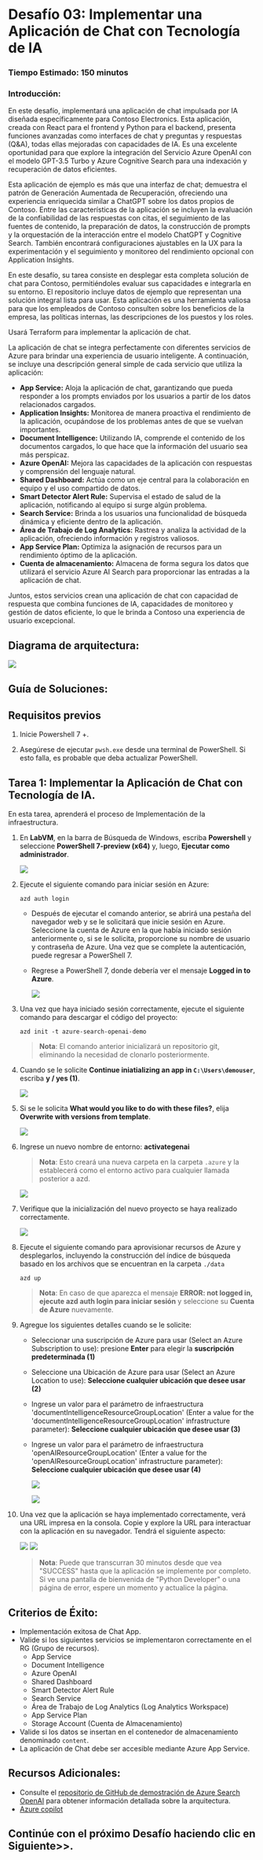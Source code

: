 # Desafío 03: Implementar una Aplicación de Chat con Tecnología de IA

### Tiempo Estimado: 150 minutos

### Introducción:

En este desafío, implementará una aplicación de chat impulsada por IA diseñada específicamente para Contoso Electronics. Esta aplicación, creada con React para el frontend y Python para el backend, presenta funciones avanzadas como interfaces de chat y preguntas y respuestas (Q&A), todas ellas mejoradas con capacidades de IA. Es una excelente oportunidad para que explore la integración del Servicio Azure OpenAI con el modelo GPT-3.5 Turbo y Azure Cognitive Search para una indexación y recuperación de datos eficientes.

Esta aplicación de ejemplo es más que una interfaz de chat; demuestra el patrón de Generación Aumentada de Recuperación, ofreciendo una experiencia enriquecida similar a ChatGPT sobre los datos propios de Contoso. Entre las características de la aplicación se incluyen la evaluación de la confiabilidad de las respuestas con citas, el seguimiento de las fuentes de contenido, la preparación de datos, la construcción de prompts y la orquestación de la interacción entre el modelo ChatGPT y Cognitive Search. También encontrará configuraciones ajustables en la UX para la experimentación y el seguimiento y monitoreo del rendimiento opcional con Application Insights.

En este desafío, su tarea consiste en desplegar esta completa solución de chat para Contoso, permitiéndoles evaluar sus capacidades e integrarla en su entorno. El repositorio incluye datos de ejemplo que representan una solución integral lista para usar. Esta aplicación es una herramienta valiosa para que los empleados de Contoso consulten sobre los beneficios de la empresa, las políticas internas, las descripciones de los puestos y los roles.

Usará Terraform para implementar la aplicación de chat.

La aplicación de chat se integra perfectamente con diferentes servicios de Azure para brindar una experiencia de usuario inteligente. A continuación, se incluye una descripción general simple de cada servicio que utiliza la aplicación:

- **App Service:** Aloja la aplicación de chat, garantizando que pueda responder a los prompts enviados por los usuarios a partir de los datos relacionados cargados.
- **Application Insights:** Monitorea de manera proactiva el rendimiento de la aplicación, ocupándose de los problemas antes de que se vuelvan importantes.
- **Document Intelligence:** Utilizando IA, comprende el contenido de los documentos cargados, lo que hace que la información del usuario sea más perspicaz.
- **Azure OpenAI:** Mejora las capacidades de la aplicación con respuestas y comprensión del lenguaje natural.
- **Shared Dashboard:** Actúa como un eje central para la colaboración en equipo y el uso compartido de datos.
- **Smart Detector Alert Rule:** Supervisa el estado de salud de la aplicación, notificando al equipo si surge algún problema.
- **Search Service:** Brinda a los usuarios una funcionalidad de búsqueda dinámica y eficiente dentro de la aplicación.
- **Área de Trabajo de Log Analytics:** Rastrea y analiza la actividad de la aplicación, ofreciendo información y registros valiosos.
- **App Service Plan:** Optimiza la asignación de recursos para un rendimiento óptimo de la aplicación.
- **Cuenta de almacenamiento:** Almacena de forma segura los datos que utilizará el servicio Azure AI Search para proporcionar las entradas a la aplicación de chat.

Juntos, estos servicios crean una aplicación de chat con capacidad de respuesta que combina funciones de IA, capacidades de monitoreo y gestión de datos eficiente, lo que le brinda a Contoso una experiencia de usuario excepcional.

## Diagrama de arquitectura:

![](../media/Active-image258.png)

## Guía de Soluciones:

## Requisitos previos
   
1. Inicie Powershell 7 +.
   
2. Asegúrese de ejecutar `pwsh.exe` desde una terminal de PowerShell. Si esto falla, es probable que deba actualizar PowerShell.

## Tarea 1: Implementar la Aplicación de Chat con Tecnología de IA.

En esta tarea, aprenderá el proceso de Implementación de la infraestructura.

1. En **LabVM**, en la barra de Búsqueda de Windows, escriba **Powershell** y seleccione **PowerShell 7-preview (x64)** y, luego, **Ejecutar como administrador**.

    ![](../media/Active-image102.png)
   
1. Ejecute el siguiente comando para iniciar sesión en Azure:

   ```
   azd auth login
   ```

   - Después de ejecutar el comando anterior, se abrirá una pestaña del navegador web y se le solicitará que inicie sesión en Azure. Seleccione la cuenta de Azure en la que había iniciado sesión anteriormente o, si se le solicita, proporcione su nombre de usuario y contraseña de Azure. Una vez que se complete la autenticación, puede regresar a PowerShell 7.

   - Regrese a PowerShell 7, donde debería ver el mensaje **Logged in to Azure**.

     ![](../media/Active-image104.png)

1. Una vez que haya iniciado sesión correctamente, ejecute el siguiente comando para descargar el código del proyecto:

   ```
   azd init -t azure-search-openai-demo
   ```
   >**Nota**: El comando anterior inicializará un repositorio git, eliminando la necesidad de clonarlo posteriormente.

1. Cuando se le solicite **Continue iniatializing an app in `C:\Users\demouser`**, escriba **y / yes (1)**.

   ![](../media/Active-image105.png)

1. Si se le solicita **What would you like to do with these files?**, elija **Overwrite with versions from template**.

   ![](../media/gen3.png)

1. Ingrese un nuevo nombre de entorno:  **activategenai**

   >**Nota**: Esto creará una nueva carpeta en la carpeta `.azure` y la establecerá como el entorno activo para cualquier llamada posterior a azd.

   ![](../media/Active-image106.png)

1. Verifique que la inicialización del nuevo proyecto se haya realizado correctamente.

   ![](../media/Active-image107.png)
   
1. Ejecute el siguiente comando para aprovisionar recursos de Azure y desplegarlos, incluyendo la construcción del índice de búsqueda basado en los archivos que se encuentran en la carpeta `./data`

   ```
   azd up
   ```
   >**Nota**: En caso de que aparezca el mensaje **ERROR: not logged in, ejecute azd auth login para iniciar sesión** y seleccione su **Cuenta de Azure** nuevamente.

1. Agregue los siguientes detalles cuando se le solicite:

   - Seleccionar una suscripción de Azure para usar (Select an Azure Subscription to use): presione **Enter** para elegir la **suscripción predeterminada (1)**
   - Seleccione una Ubicación de Azure para usar (Select an Azure Location to use): **Seleccione cualquier ubicación que desee usar (2)**
   - Ingrese un valor para el parámetro de infraestructura 'documentIntelligenceResourceGroupLocation' (Enter a value for the 'documentIntelligenceResourceGroupLocation' infrastructure parameter): **Seleccione cualquier ubicación que desee usar (3)**
   - Ingrese un valor para el parámetro de infraestructura 'openAIResourceGroupLocation' (Enter a value for the 'openAIResourceGroupLocation' infrastructure parameter): **Seleccione cualquier ubicación que desee usar (4)**
     
      ![](../media/Active-image110.png)

      ![](../media/Active-image111.png)

1. Una vez que la aplicación se haya implementado correctamente, verá una URL impresa en la consola. Copie y explore la URL para interactuar con la aplicación en su navegador. Tendrá el siguiente aspecto:

    ![](../media/Active-image108.png)
    ![](../media/Active-image109.png)
 
    >**Nota**: Puede que transcurran 30 minutos desde que vea "SUCCESS" hasta que la aplicación se implemente por completo. Si ve una pantalla de bienvenida de "Python Developer" o una página de error, espere un momento y actualice la página.

## Criterios de Éxito:

- Implementación exitosa de Chat App.
- Valide si los siguientes servicios se implementaron correctamente en el RG (Grupo de recursos).
  - App Service
  - Document Intelligence
  - Azure OpenAI
  - Shared Dashboard
  - Smart Detector Alert Rule
  - Search Service
  - Área de Trabajo de Log Analytics (Log Analytics Workspace)
  - App Service Plan
  - Storage Account (Cuenta de Almacenamiento)
- Valide si los datos se insertan en el contenedor de almacenamiento denominado `content`.
- La aplicación de Chat debe ser accesible mediante Azure App Service.

## Recursos Adicionales:

- Consulte el [repositorio de GitHub de demostración de Azure Search OpenAI](https://github.com/cmendible/azure-search-openai-demo) para obtener información detallada sobre la arquitectura.
- [Azure copilot](https://learn.microsoft.com/en-us/azure/copilot/overview)

## Continúe con el próximo Desafío haciendo clic en **Siguiente**>>.
